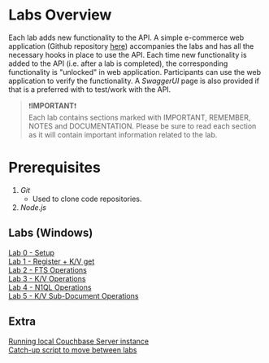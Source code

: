 # Labs Overview

Each lab adds new functionality to the API.  A simple e-commerce web application (Github repository [here](https://github.com/thejcfactor/cb-dev-days-web)) accompanies the labs and has all the necessary hooks in place to use the API.  Each time new functionality is added to the API (i.e. after a lab is completed), the corresponding functionality is "unlocked" in web application.  Participants can use the web application to verify the functionality.  A *SwaggerUI* page is also provided if that is a preferred with to test/work with the API.

>:exclamation:**IMPORTANT**:exclamation:<br> Each lab contains sections marked with IMPORTANT, REMEMBER, NOTES and DOCUMENTATION.  Please be sure to read each section as it will contain important information related to the lab.

# Prerequisites
1. *Git*
    - Used to clone code repositories.
2. *Node.js*

## Labs (Windows)
[Lab 0 - Setup](./windows_lab0.md)<br> 
[Lab 1 - Register + K/V get](./windows_lab1.md)<br> 
[Lab 2 - FTS Operations](./windows_lab2.md)<br> 
[Lab 3 - K/V Operations](./windows_lab3.md)<br> 
[Lab 4 - N1QL Operations](./windows_lab4.md)<br> 
[Lab 5 - K/V Sub-Document Operations](./windows_lab5.md)<br> 

## Extra
[Running local Couchbase Server instance](./local_couchbase_server.md)<br>
[Catch-up script to move between labs](./lab_catchup.md)<br>
